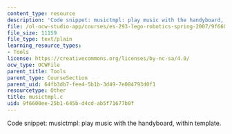 ```yaml
---
content_type: resource
description: 'Code snippet: musictmpl: play music with the handyboard, within template.'
file: /ol-ocw-studio-app/courses/es-293-lego-robotics-spring-2007/9f6600ee25b1645bd4cdab5f71677b0f_musictmpl.c
file_size: 11159
file_type: text/plain
learning_resource_types:
- Tools
license: https://creativecommons.org/licenses/by-nc-sa/4.0/
ocw_type: OCWFile
parent_title: Tools
parent_type: CourseSection
parent_uid: 64fb3db7-fee4-5b1b-3d49-7e084793d0f1
resourcetype: Other
title: musictmpl.c
uid: 9f6600ee-25b1-645b-d4cd-ab5f71677b0f
---
```

Code snippet: musictmpl: play music with the handyboard, within template.